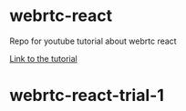 # webrtc-react
Repo for youtube tutorial about webrtc react 

[Link to the tutorial](https://www.youtube.com/watch?v=3KYKXsnMpAo&list=PLivfVBKXLkx_1VKrqHv4K6sKIoWTEVlJ9)
# webrtc-react-trial-1
